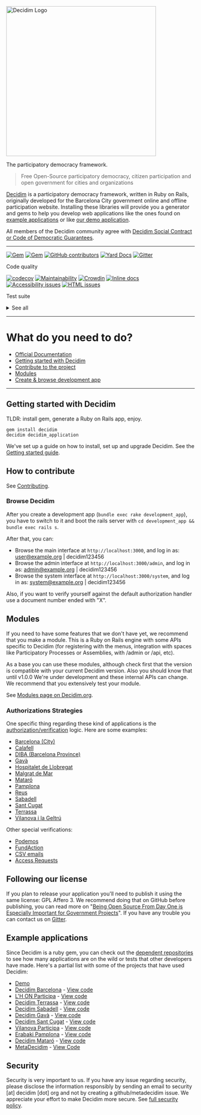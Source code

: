 <img src="https://cdn.rawgit.com/decidim/decidim/master/logo.svg" alt="Decidim Logo" width="400">

The participatory democracy framework.

> Free Open-Source participatory democracy, citizen participation and open government for cities and organizations

[Decidim](https://decidim.org) is a participatory democracy framework, written in Ruby on Rails, originally developed for the Barcelona City government online and offline participation website. Installing these libraries will provide you a generator and gems to help you develop web applications like the ones found on [example applications](#example-applications) or like [our demo application](http://staging.decidim.codegram.com).

All members of the Decidim community agree with [Decidim Social Contract or Code of Democratic Guarantees](http://www.decidim.org/contract/).

---

[![Gem](https://img.shields.io/gem/v/decidim.svg)](https://rubygems.org/gems/decidim)
[![Gem](https://img.shields.io/gem/dt/decidim.svg)](https://rubygems.org/gems/decidim)
[![GitHub contributors](https://img.shields.io/github/contributors/decidim/decidim.svg)](https://github.com/decidim/decidim/graphs/contributors)
[![Yard Docs](http://img.shields.io/badge/yard-docs-blue.svg)](http://rubydoc.info/github/decidim/decidim/master)
[![Gitter](https://img.shields.io/gitter/room/nwjs/nw.js.svg)](https://gitter.im/decidim/decidim)

Code quality

[![codecov](https://codecov.io/gh/decidim/decidim/branch/develop/graph/badge.svg)](https://codecov.io/gh/decidim/decidim)
[![Maintainability](https://api.codeclimate.com/v1/badges/ad8fa445086e491486b6/maintainability)](https://codeclimate.com/github/decidim/decidim/maintainability)
[![Crowdin](https://d322cqt584bo4o.cloudfront.net/decidim/localized.svg)](https://crowdin.com/project/decidim)
[![Inline docs](http://inch-ci.org/github/decidim/decidim.svg?branch=master)](http://inch-ci.org/github/decidim/decidim)
[![Accessibility issues](https://rocketvalidator.com/badges/a11y_issues.svg?url=http://staging.decidim.codegram.com/)](https://rocketvalidator.com/badges/link?url=http://staging.decidim.codegram.com/&report=a11y)
[![HTML issues](https://rocketvalidator.com/badges/html_issues.svg?url=http://staging.decidim.codegram.com/)](https://rocketvalidator.com/badges/link?url=http://staging.decidim.codegram.com/&report=html)

Test suite

<details>
  <summary>See all</summary>

[![Accountability](https://img.shields.io/github/workflow/status/decidim/decidim/%5BCI%5D%20Accountability/develop.svg?label=%5BCI%5D%20Accountability)](https://github.com/decidim/decidim/actions)
[![Admin](https://img.shields.io/github/workflow/status/decidim/decidim/%5BCI%5D%20Admin/develop.svg?label=%5BCI%5D%20Admin)](https://github.com/decidim/decidim/actions)
[![Api](https://img.shields.io/github/workflow/status/decidim/decidim/%5BCI%5D%20Api/develop.svg?label=%5BCI%5D%20Api)](https://github.com/decidim/decidim/actions)
[![Assemblies](https://img.shields.io/github/workflow/status/decidim/decidim/%5BCI%5D%20Assemblies/develop.svg?label=%5BCI%5D%20Assemblies)](https://github.com/decidim/decidim/actions)
[![Blogs](https://img.shields.io/github/workflow/status/decidim/decidim/%5BCI%5D%20Blogs/develop.svg?label=%5BCI%5D%20Blogs)](https://github.com/decidim/decidim/actions)
[![Budgets](https://img.shields.io/github/workflow/status/decidim/decidim/%5BCI%5D%20Budgets/develop.svg?label=%5BCI%5D%20Budgets)](https://github.com/decidim/decidim/actions)
[![Comments](https://img.shields.io/github/workflow/status/decidim/decidim/%5BCI%5D%20Comments/develop.svg?label=%5BCI%5D%20Comments)](https://github.com/decidim/decidim/actions)
[![Conferences](https://img.shields.io/github/workflow/status/decidim/decidim/%5BCI%5D%20Conferences/develop.svg?label=%5BCI%5D%20Conferences)](https://github.com/decidim/decidim/actions)
[![Consultations](https://img.shields.io/github/workflow/status/decidim/decidim/%5BCI%5D%20Consultations/develop.svg?label=%5BCI%5D%20Consultations)](https://github.com/decidim/decidim/actions)
[![Core](https://img.shields.io/github/workflow/status/decidim/decidim/%5BCI%5D%20Core/develop.svg?label=%5BCI%5D%20Core)](https://github.com/decidim/decidim/actions)
[![Debates](https://img.shields.io/github/workflow/status/decidim/decidim/%5BCI%5D%20Debates/develop.svg?label=%5BCI%5D%20Debates)](https://github.com/decidim/decidim/actions)
[![Forms](https://img.shields.io/github/workflow/status/decidim/decidim/%5BCI%5D%20Forms/develop.svg?label=%5BCI%5D%20Forms)](https://github.com/decidim/decidim/actions)
[![Generators](https://img.shields.io/github/workflow/status/decidim/decidim/%5BCI%5D%20Generators/develop.svg?label=%5BCI%5D%20Generators)](https://github.com/decidim/decidim/actions)
[![Initiatives](https://img.shields.io/github/workflow/status/decidim/decidim/%5BCI%5D%20Initiatives/develop.svg?label=%5BCI%5D%20Initiatives)](https://github.com/decidim/decidim/actions)
[![Main](https://img.shields.io/github/workflow/status/decidim/decidim/%5BCI%5D%20Main%20folder/develop.svg?label=%5BCI%5D%20Main)](https://github.com/decidim/decidim/actions)
[![Meetings](https://img.shields.io/github/workflow/status/decidim/decidim/%5BCI%5D%20Meetings/develop.svg?label=%5BCI%5D%20Meetings)](https://github.com/decidim/decidim/actions)
[![Pages](https://img.shields.io/github/workflow/status/decidim/decidim/%5BCI%5D%20Pages/develop.svg?label=%5BCI%5D%20Pages)](https://github.com/decidim/decidim/actions)
[![Participatory processes](https://img.shields.io/github/workflow/status/decidim/decidim/%5BCI%5D%20Participatory%20processes/develop.svg?label=%5BCI%5D%20Participatory%20processes)](https://github.com/decidim/decidim/actions)
[![Proposals (system admin)](<https://img.shields.io/github/workflow/status/decidim/decidim/%5BCI%5D%20Proposals%20(system%20admin)/develop.svg?label=%5BCI%5D%20Proposals%20(system%20admin)>)](https://github.com/decidim/decidim/actions)
[![Proposals (system public)](<https://img.shields.io/github/workflow/status/decidim/decidim/%5BCI%5D%20Proposals%20(system%20public)/develop.svg?label=%5BCI%5D%20Proposals%20(system%20public)>)](https://github.com/decidim/decidim/actions)
[![Proposals (unit tests)](<https://img.shields.io/github/workflow/status/decidim/decidim/%5BCI%5D%20Proposals%20(unit%20tests)/develop.svg?label=%5BCI%5D%20Proposals%20(unit%20tests)>)](https://github.com/decidim/decidim/actions)
[![Sortitions](https://img.shields.io/github/workflow/status/decidim/decidim/%5BCI%5D%20Sortitions/develop.svg?label=%5BCI%5D%20Sortitions)](https://github.com/decidim/decidim/actions)
[![Surveys](https://img.shields.io/github/workflow/status/decidim/decidim/%5BCI%5D%20Surveys/develop.svg?label=%5BCI%5D%20Surveys)](https://github.com/decidim/decidim/actions)
[![System](https://img.shields.io/github/workflow/status/decidim/decidim/%5BCI%5D%20System/develop.svg?label=%5BCI%5D%20System)](https://github.com/decidim/decidim/actions)
[![Verifications](https://img.shields.io/github/workflow/status/decidim/decidim/%5BCI%5D%20Verifications/develop.svg?label=%5BCI%5D%20Verifications)](https://github.com/decidim/decidim/actions)

</details>

---

# What do you need to do?

* [Official Documentation](https://docs.decidim.org/init/en/)
* [Getting started with Decidim](#getting-started-with-decidim)
* [Contribute to the project](#how-to-contribute)
* [Modules](#modules)
* [Create & browse development app](#browse-decidim)

---

## Getting started with Decidim

TLDR: install gem, generate a Ruby on Rails app, enjoy.

```console
gem install decidim
decidim decidim_application
```

We've set up a guide on how to install, set up and upgrade Decidim. See the [Getting started guide](https://github.com/decidim/decidim/blob/master/docs/getting_started.md).

## How to contribute

See [Contributing](CONTRIBUTING.md).

### Browse Decidim

After you create a development app (`bundle exec rake development_app`), you
have to switch to it and boot the rails server with `cd development_app &&
bundle exec rails s`.

After that, you can:

* Browse the main interface at `http://localhost:3000`, and log in as: user@example.org | decidim123456
* Browse the admin interface at `http://localhost:3000/admin`, and log in as: admin@example.org | decidim123456
* Browse the system interface at `http://localhost:3000/system`, and log in as: system@example.org | decidim123456

Also, if you want to verify yourself against the default authorization handler use a document number ended with "X".

## Modules

If you need to have some features that we don't have yet, we recommend that you make a module. This is a Ruby on Rails engine with some APIs specific to Decidim (for registering with the menus, integration with spaces like Participatory Processes or Assemblies, with /admin or /api, etc).

As a base you can use these modules, although check first that the version is compatible with your current Decidim version. Also you should know that until v1.0.0 We're under development and these internal APIs can change. We recommend that you extensively test your module.

See [Modules page on Decidim.org](https://decidim.org/modules).

### Authorizations Strategies

One specific thing regarding these kind of applications is the [authorization/verification](decidim-verifications/README.md) logic. Here are some examples:

* [Barcelona (City)](https://github.com/AjuntamentdeBarcelona/decidim-barcelona/blob/master/app/services/census_authorization_handler.rb)
* [Calafell](https://github.com/AjuntamentdeCalafell/decidim-calafell/blob/master/app/services/census_authorization_handler.rb)
* [DIBA (Barcelona Province)](https://github.com/diputacioBCN/decidim-diba/blob/master/decidim-diba_census_api/app/services/diba_census_api_authorization_handler.rb)
* [Gavà](https://github.com/AjuntamentDeGava/decidim-gava/blob/master/app/services/census_authorization_handler.rb)
* [Hospitalet de Llobregat](https://github.com/HospitaletDeLlobregat/decidim-hospitalet/blob/master/app/services/census_authorization_handler.rb)
* [Malgrat de Mar](https://github.com/AjMalgrat/decidim-malgrat/blob/master/app/services/carpetaciutada_handler.rb)
* [Mataró](https://github.com/AjuntamentDeMataro/decidimmataro.cat/blob/master/app/services/census_authorization_handler.rb)
* [Pamplona](https://github.com/ErabakiPamplona/erabaki/blob/master/app/services/census_authorization_handler.rb)
* [Reus](https://github.com/AjuntamentdeReus/decidim/blob/master/app/services/census_authorization_handler.rb)
* [Sabadell](https://github.com/AjuntamentDeSabadell/decidim-sabadell/blob/master/app/services/census_authorization_handler.rb)
* [Sant Cugat](https://github.com/AjuntamentdeSantCugat/decidim-sant_cugat/blob/master/app/services/census_authorization_handler.rb)
* [Terrassa](https://github.com/AjuntamentDeTerrassa/decidim-terrassa/blob/master/app/services/census_authorization_handler.rb)
* [Vilanova i la Geltrú](https://github.com/vilanovailageltru/decidim-vilanova/blob/master/app/services/vilanova_authorization_handler.rb)

Other special verifications:

* [Podemos](https://github.com/podemos-info/participa2/tree/master/decidim-module-census_connector)
* [FundAction](https://github.com/ElectricThings/fund_action/blob/master/app/services/anybody_authorization_handler.rb)
* [CSV emails](https://github.com/CodiTramuntana/decidim-verifications-csv_emails)
* [Access Requests](https://github.com/mainio/decidim-module-access_requests)

## Following our license

If you plan to release your application you'll need to publish it using the same license: GPL Affero 3. We recommend doing that on GitHub before publishing, you can read more on "[Being Open Source From Day One is Especially Important for Government Projects](http://producingoss.com/en/governments-and-open-source.html#starting-open-for-govs)". If you have any trouble you can contact us on [Gitter](https://gitter.im/decidim/decidim).

## Example applications

Since Decidim is a ruby gem, you can check out the [dependent repositories](https://github.com/decidim/decidim/network/dependents?type=application) to see how many applications are on the wild or tests that other developers have made. Here's a partial list with some of the projects that have used Decidim:

* [Demo](http://staging.decidim.codegram.com)
* [Decidim Barcelona](https://decidim.barcelona) - [View code](https://github.com/AjuntamentdeBarcelona/decidim-barcelona)
* [L'H ON Participa](https://www.lhon-participa.cat) - [View code](https://github.com/HospitaletDeLlobregat/decidim-hospitalet)
* [Decidim Terrassa](https://participa.terrassa.cat) - [View code](https://github.com/AjuntamentDeTerrassa/decidim-terrassa)
* [Decidim Sabadell](https://decidim.sabadell.cat) - [View code](https://github.com/AjuntamentDeSabadell/decidim-sabadell)
* [Decidim Gavà](https://participa.gavaciutat.cat) - [View code](https://github.com/AjuntamentDeGava/decidim-gava)
* [Decidim Sant Cugat](https://decidim.santcugat.cat/) - [View code](https://github.com/AjuntamentdeSantCugat/decidim-sant_cugat)
* [Vilanova Participa](http://participa.vilanova.cat) - [View code](https://github.com/vilanovailageltru/decidim-vilanova)
* [Erabaki Pamplona](https://erabaki.pamplona.es) - [View code](https://github.com/ErabakiPamplona/erabaki)
* [Decidim Mataró](https://www.decidimmataro.cat) - [View code](https://github.com/AjuntamentDeMataro/decidim-mataro)
* [MetaDecidim](https://meta.decidim.barcelona/) - [View Code](https://github.com/decidim/metadecidim)

## Security

Security is very important to us. If you have any issue regarding security, please disclose the information responsibly by sending an email to security [at] decidim [dot] org and not by creating a github/metadecidim issue. We appreciate your effort to make Decidim more secure. See [full security policy](SECURITY.md).
